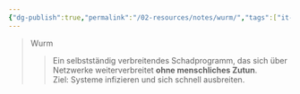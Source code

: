```yaml
---
{"dg-publish":true,"permalink":"/02-resources/notes/wurm/","tags":["it-sicherheit","malware/worm"],"noteIcon":"","updated":"2025-03-24T16:16:09.000+01:00"}
---
```


>Wurm 
>> Ein selbstständig verbreitendes Schadprogramm, das sich über Netzwerke weiterverbreitet **ohne menschliches Zutun**.  
>> Ziel: Systeme infizieren und sich schnell ausbreiten.
